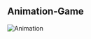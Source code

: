 ## Animation-Game 

![Animation](https://user-images.githubusercontent.com/108168084/216548627-7e92bb35-7dd3-44a4-bc26-e6e85d25ed08.gif)
